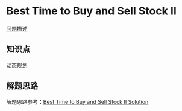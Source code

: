 # Best Time to Buy and Sell Stock II

[问题描述](https://leetcode.com/problems/best-time-to-buy-and-sell-stock-ii/description/)

## 知识点

动态规划

## 解题思路

解题思路参考：[Best Time to Buy and Sell Stock II Solution](https://leetcode.com/problems/best-time-to-buy-and-sell-stock-ii/solution/#)
